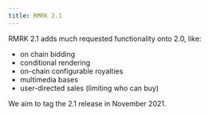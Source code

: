 ```yaml
---
title: RMRK 2.1
---
```


RMRK 2.1 adds much requested functionality onto 2.0, like:

- on chain bidding
- conditional rendering
- on-chain configurable royalties
- multimedia bases
- user-directed sales (limiting who can buy)

We aim to tag the 2.1 release in November 2021.
